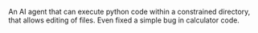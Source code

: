 An AI agent that can execute python code within a constrained directory, that allows editing of files. Even fixed a simple bug in calculator code.
